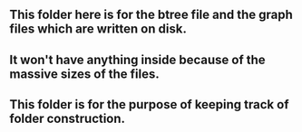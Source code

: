 ## This folder here is for the btree file and the graph files which are written on disk.
## It won't have anything inside because of the massive sizes of the files.
## This folder is for the purpose of keeping track of folder construction. 